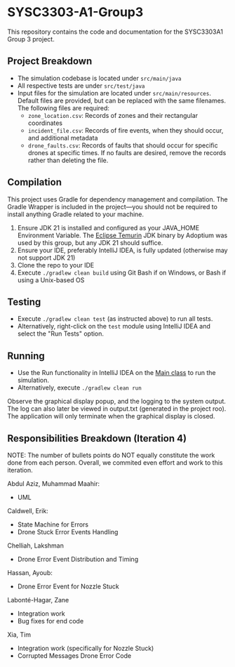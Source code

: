 # SYSC3303-A1-Group3
This repository contains the code and documentation for the SYSC3303A1 Group 3 project.

## Project Breakdown
- The simulation codebase is located under `src/main/java`
- All respective tests are under `src/test/java`
- Input files for the simulation are located under `src/main/resources`. Default files are provided, but can be replaced with the same filenames. The following files are required:
  - `zone_location.csv`: Records of zones and their rectangular coordinates
  - `incident_file.csv`: Records of fire events, when they should occur, and additional metadata
  - `drone_faults.csv`: Records of faults that should occur for specific drones at specific times. If no faults are desired, remove the records rather than deleting the file.

## Compilation
This project uses Gradle for dependency management and compilation. The Gradle Wrapper is included in the project—you should not be required to install anything Gradle related to your machine.

1. Ensure JDK 21 is installed and configured as your JAVA_HOME Environment Variable. The [Eclipse Temurin](https://adoptium.net/temurin/) JDK binary by Adoptium was used by this group, but any JDK 21 should suffice.
2. Ensure your IDE, preferably IntelliJ IDEA, is fully updated (otherwise may not support JDK 21)
3. Clone the repo to your IDE
4. Execute `./gradlew clean build` using Git Bash if on Windows, or Bash if using a Unix-based OS

## Testing 
- Execute `./gradlew clean test` (as instructed above) to run all tests. 
- Alternatively, right-click on the `test` module using IntelliJ IDEA and select the "Run Tests" option.

## Running
- Use the Run functionality in IntelliJ IDEA on the [Main class](src/main/java/sysc3303/a1/group3/Main.java) to run the simulation.
- Alternatively, execute `./gradlew clean run`

Observe the graphical display popup, and the logging to the system output. The log can also later be viewed in output.txt (generated in the project roo).
The application will only terminate when the graphical display is closed.

## Responsibilities Breakdown (Iteration 4)
NOTE: The number of bullets points do NOT equally constitute the work done from each person.
Overall, we commited even effort and work to this iteration.

Abdul Aziz, Muhammad Maahir:
- UML

Caldwell, Erik:
- State Machine for Errors
- Drone Stuck Error Events Handling

Chelliah, Lakshman
- Drone Error Event Distribution and Timing

Hassan, Ayoub:
- Drone Error Event for Nozzle Stuck

Labonté-Hagar, Zane
- Integration work 
- Bug fixes for end code

Xia, Tim
- Integration work (specifically for Nozzle Stuck)
- Corrupted Messages Drone Error Code
